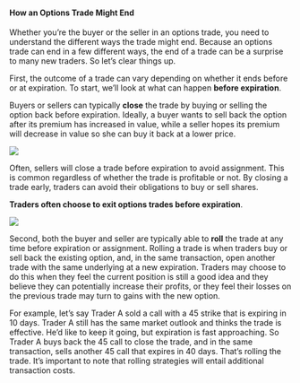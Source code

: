 #### How an Options Trade Might End

Whether you’re the buyer or the seller in an options trade, you need to understand the different ways the trade might end. Because an options trade can end in a few different ways, the end of a trade can be a surprise to many new traders. So let’s clear things up.

First, the outcome of a trade can vary depending on whether it ends before or at expiration. To start, we’ll look at what can happen  **before expiration**.

Buyers or sellers can typically  **close**  the trade by buying or selling the option back before expiration. Ideally, a buyer wants to sell back the option after its premium has increased in value, while a seller hopes its premium will decrease in value so she can buy it back at a lower price.

![](https://education.ameritrade.com/content/cms/images/BDTO_Lesson_2.50.01.jpg)

Often, sellers will close a trade before expiration to avoid assignment. This is common regardless of whether the trade is profitable or not. By closing a trade early, traders can avoid their obligations to buy or sell shares.

**Traders often choose to exit options trades before expiration**.

![](https://education.ameritrade.com/content/cms/images/BDTO_Lesson_2.50.02.jpg)

Second, both the buyer and seller are typically able to  **roll**  the trade at any time before expiration or assignment. Rolling a trade is when traders buy or sell back the existing option, and, in the same transaction, open another trade with the same underlying at a new expiration. Traders may choose to do this when they feel the current position is still a good idea and they believe they can potentially increase their profits, or they feel their losses on the previous trade may turn to gains with the new option.

For example, let’s say Trader A sold a call with a 45 strike that is expiring in 10 days. Trader A still has the same market outlook and thinks the trade is effective. He’d like to keep it going, but expiration is fast approaching. So Trader A buys back the 45 call to close the trade, and in the same transaction, sells another 45 call that expires in 40 days. That’s rolling the trade. It’s important to note that rolling strategies will entail additional transaction costs.


<!--stackedit_data:
eyJoaXN0b3J5IjpbMzM2NjQ3NjNdfQ==
-->